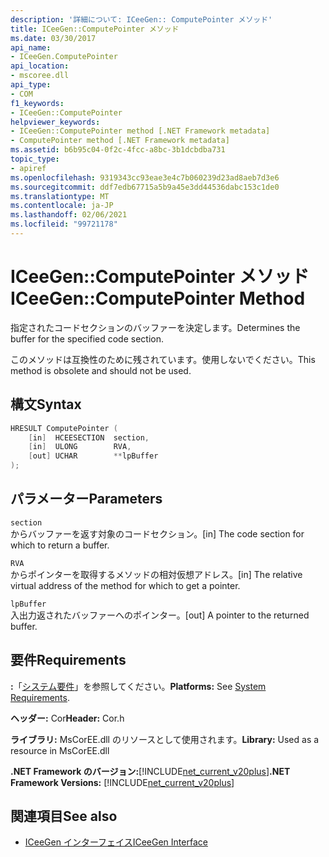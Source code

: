 ```yaml
---
description: '詳細について: ICeeGen:: ComputePointer メソッド'
title: ICeeGen::ComputePointer メソッド
ms.date: 03/30/2017
api_name:
- ICeeGen.ComputePointer
api_location:
- mscoree.dll
api_type:
- COM
f1_keywords:
- ICeeGen::ComputePointer
helpviewer_keywords:
- ICeeGen::ComputePointer method [.NET Framework metadata]
- ComputePointer method [.NET Framework metadata]
ms.assetid: b6b95c04-0f2c-4fcc-a8bc-3b1dcbdba731
topic_type:
- apiref
ms.openlocfilehash: 9319343cc93eae3e4c7b060239d23ad8aeb7d3e6
ms.sourcegitcommit: ddf7edb67715a5b9a45e3dd44536dabc153c1de0
ms.translationtype: MT
ms.contentlocale: ja-JP
ms.lasthandoff: 02/06/2021
ms.locfileid: "99721178"
---
```

# <a name="iceegencomputepointer-method"></a><span data-ttu-id="66cb8-103">ICeeGen::ComputePointer メソッド</span><span class="sxs-lookup"><span data-stu-id="66cb8-103">ICeeGen::ComputePointer Method</span></span>

<span data-ttu-id="66cb8-104">指定されたコードセクションのバッファーを決定します。</span><span class="sxs-lookup"><span data-stu-id="66cb8-104">Determines the buffer for the specified code section.</span></span>  
  
 <span data-ttu-id="66cb8-105">このメソッドは互換性のために残されています。使用しないでください。</span><span class="sxs-lookup"><span data-stu-id="66cb8-105">This method is obsolete and should not be used.</span></span>  
  
## <a name="syntax"></a><span data-ttu-id="66cb8-106">構文</span><span class="sxs-lookup"><span data-stu-id="66cb8-106">Syntax</span></span>  
  
```cpp  
HRESULT ComputePointer (  
    [in]  HCEESECTION  section,  
    [in]  ULONG        RVA,
    [out] UCHAR        **lpBuffer  
);  
```  
  
## <a name="parameters"></a><span data-ttu-id="66cb8-107">パラメーター</span><span class="sxs-lookup"><span data-stu-id="66cb8-107">Parameters</span></span>  

 `section`  
 <span data-ttu-id="66cb8-108">からバッファーを返す対象のコードセクション。</span><span class="sxs-lookup"><span data-stu-id="66cb8-108">[in] The code section for which to return a buffer.</span></span>  
  
 `RVA`  
 <span data-ttu-id="66cb8-109">からポインターを取得するメソッドの相対仮想アドレス。</span><span class="sxs-lookup"><span data-stu-id="66cb8-109">[in] The relative virtual address of the method for which to get a pointer.</span></span>  
  
 `lpBuffer`  
 <span data-ttu-id="66cb8-110">入出力返されたバッファーへのポインター。</span><span class="sxs-lookup"><span data-stu-id="66cb8-110">[out] A pointer to the returned buffer.</span></span>  
  
## <a name="requirements"></a><span data-ttu-id="66cb8-111">要件</span><span class="sxs-lookup"><span data-stu-id="66cb8-111">Requirements</span></span>  

 <span data-ttu-id="66cb8-112">**:**「[システム要件](../../get-started/system-requirements.md)」を参照してください。</span><span class="sxs-lookup"><span data-stu-id="66cb8-112">**Platforms:** See [System Requirements](../../get-started/system-requirements.md).</span></span>  
  
 <span data-ttu-id="66cb8-113">**ヘッダー:** Cor</span><span class="sxs-lookup"><span data-stu-id="66cb8-113">**Header:** Cor.h</span></span>  
  
 <span data-ttu-id="66cb8-114">**ライブラリ:** MsCorEE.dll のリソースとして使用されます。</span><span class="sxs-lookup"><span data-stu-id="66cb8-114">**Library:** Used as a resource in MsCorEE.dll</span></span>  
  
 <span data-ttu-id="66cb8-115">**.NET Framework のバージョン:**[!INCLUDE[net_current_v20plus](../../../../includes/net-current-v20plus-md.md)]</span><span class="sxs-lookup"><span data-stu-id="66cb8-115">**.NET Framework Versions:** [!INCLUDE[net_current_v20plus](../../../../includes/net-current-v20plus-md.md)]</span></span>  
  
## <a name="see-also"></a><span data-ttu-id="66cb8-116">関連項目</span><span class="sxs-lookup"><span data-stu-id="66cb8-116">See also</span></span>

- [<span data-ttu-id="66cb8-117">ICeeGen インターフェイス</span><span class="sxs-lookup"><span data-stu-id="66cb8-117">ICeeGen Interface</span></span>](iceegen-interface.md)
